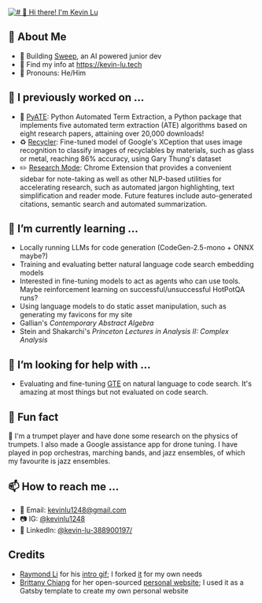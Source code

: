 [<img src="https://raw.githubusercontent.com/kevinlu1248/kevinlu1248/main/intro.gif" alt="# 👋 Hi there! I'm Kevin Lu" title="# 👋 Hi there! I'm Kevin Lu"/>](https://kevin-lu.tech/)

<!-- # Hi there 👋, I'm Kevin! -->

## :book: About Me
- 🧹 Building [Sweep](https://github.com/sweepai/sweep), an AI powered junior dev
- :link: Find my info at https://kevin-lu.tech
- :bust_in_silhouette: Pronouns: He/Him

## 🔭 I previously worked on ...
- :closed_book: [PyATE](https://pypi.org/project/pyate/): Python Automated Term Extraction, a Python package that implements five automated term extraction (ATE) algorithms based on eight research papers, attaining over 20,000 downloads!
- :recycle: [Recycler](https://github.com/kevinlu1248/recycler): Fine-tuned model of Google's XCeption that uses image recognition to classify images of recyclables by materials, such as glass or metal, reaching 86% accuracy, using Gary Thung's dataset
- :pencil2: [Research Mode](https://kevin-lu.tech/researchy-chrome-extension/): Chrome Extension that provides a convenient sidebar for note-taking as well as other NLP-based utilities for accelerating research, such as automated jargon highlighting, text simplification and reader mode. Future features include auto-generated citations, semantic search and automated summarization.

## 🌱 I’m currently learning ...
- Locally running LLMs for code generation (CodeGen-2.5-mono + ONNX maybe?)
- Training and evaluating better natural language code search embedding models
- Interested in fine-tuning models to act as agents who can use tools. Maybe reinforcement learning on successful/unsuccessful HotPotQA runs?
- Using language models to do static asset manipulation, such as generating my favicons for my site
- Gallian's _Contemporary Abstract Algebra_
- Stein and Shakarchi's _Princeton Lectures in Analysis II: Complex Analysis_

## 🤔 I’m looking for help with ...
- Evaluating and fine-tuning [GTE](https://huggingface.co/thenlper/gte-base) on natural language to code search. It's amazing at most things but not evaluated on code search.

## :confetti_ball: Fun fact
:trumpet: I'm a trumpet player and have done some research on the physics of trumpets. I also made a Google assistance app for drone tuning. I have played in pop orchestras, marching bands, and jazz ensembles, of which my favourite is jazz ensembles.

## 📫 How to reach me ... 
- :email: Email: kevinlu1248@gmail.com
- :camera: IG: [@kevinlu1248](https://www.instagram.com/kevinlu1248)
- :briefcase: LinkedIn: [@kevin-lu-388900197/](https://www.linkedin.com/in/kevin-lu-388900197/)

## Credits
- [Raymond Li](https://github.com/Raymo111/) for his [intro gif](https://codesandbox.io/s/readme-introgif-9fjo5); I forked [it](https://codesandbox.io/s/readme-introgif-forked-5fdx7) for my own needs
- [Brittany Chiang](https://github.com/bchiang7) for her open-sourced [personal website](https://github.com/bchiang7/v4); I used it as a Gatsby template to create my own personal website

<!--
**kevinlu1248/kevinlu1248** is a ✨ _special_ ✨ repository because its `README.md` (this file) appears on your GitHub profile.

Here are some ideas to get you started:

- 🔭 I’m currently working on ...
- 🌱 I’m currently learning ...
- 👯 I’m looking to collaborate on ...
- 🤔 I’m looking for help with ...
- 💬 Ask me about ...
- 📫 How to reach me: ...
- 😄 Pronouns: ...
- ⚡ Fun fact: ...
-->
